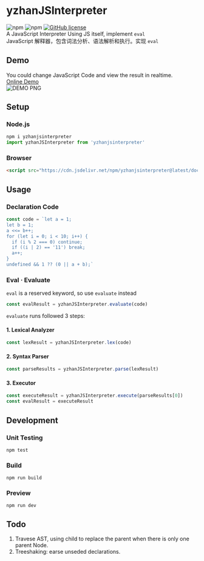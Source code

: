 # yzhanJSInterpreter  
![npm](https://img.shields.io/npm/v/yzhanjsinterpreter)
![npm](https://img.shields.io/npm/dt/yzhanjsinterpreter)
[![GitHub license](https://img.shields.io/github/license/mantoufan/yzhanjsinterpreter)](https://github.com/mantoufan/yzhanjsinterpreter/blob/main/LICENSE)  
A JavaScript Interpreter Using JS itself, implement `eval`  
JavaScript 解释器，包含词法分析、语法解析和执行。实现 `eval`
## Demo
You could change JavaScript Code and view the result in realtime.  
[Online Demo](https://mantoufan.github.io/yzhanJSInterpreter)  
![DEMO PNG](https://s2.loli.net/2023/06/15/lwu5Cat9gox27dR.png)
## Setup
### Node.js
```javascript
npm i yzhanjsinterpreter
import yzhanJSInterpreter from 'yzhanjsinterpreter'
```
### Browser
```html
<script src="https://cdn.jsdelivr.net/npm/yzhanjsinterpreter@latest/docs/yzhanjsinterpreter.min.js"></script>
```
## Usage
### Declaration Code
```javascript
const code = `let a = 1;
let b = 1;
a <<= b++;
for (let i = 0; i < 10; i++) {
  if (i % 2 === 0) continue;
  if ((i | 2) == '11') break;
  a++;
}
undefined && 1 ?? (0 || a + b);`
```
### Eval · Evaluate
`eval` is a reserved keyword, so use `evaluate` instead
```javascript 
const evalResult = yzhanJSInterpreter.evaluate(code)
```
`evaluate` runs followed 3 steps:
#### 1. Lexical Analyzer
```javascript
const lexResult = yzhanJSInterpreter.lex(code)
```
#### 2. Syntax Parser
```javascript
const parseResults = yzhanJSInterpreter.parse(lexResult)
```
#### 3. Executor
```javascript
const executeResult = yzhanJSInterpreter.execute(parseResults[0])
const evalResult = executeResult
```
## Development
### Unit Testing
```shell
npm test
```
### Build
```shell
npm run build
```
### Preview
```shell
npm run dev
```
## Todo
1. Travese AST, using child to replace the parent when there is only one parent Node.  
2. Treeshaking: earse unseded declarations.